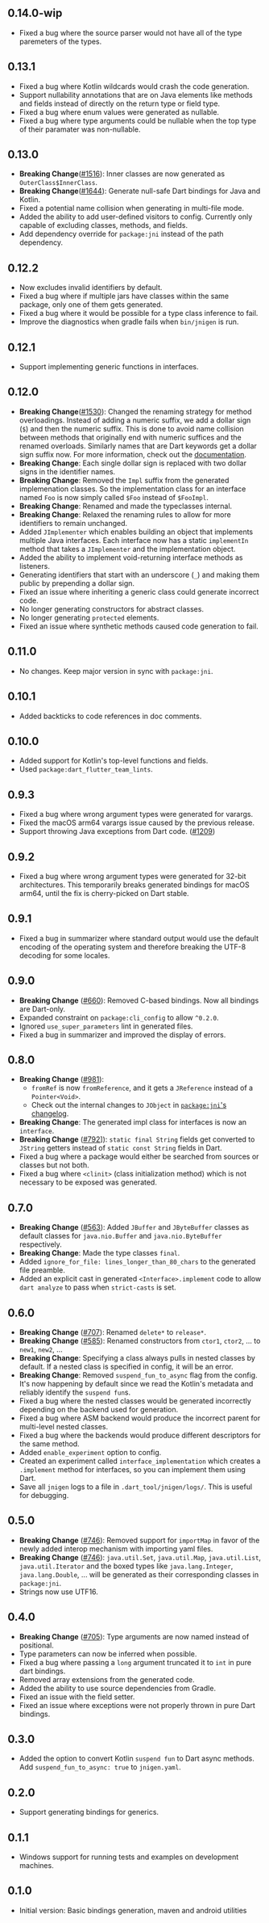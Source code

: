 ## 0.14.0-wip

- Fixed a bug where the source parser would not have all of the type paremeters
  of the types.

## 0.13.1

- Fixed a bug where Kotlin wildcards would crash the code generation.
- Support nullability annotations that are on Java elements like methods and
  fields instead of directly on the return type or field type.
- Fixed a bug where enum values were generated as nullable.
- Fixed a bug where type arguments could be nullable when the top type of their
  paramater was non-nullable.

## 0.13.0

- **Breaking Change**([#1516](https://github.com/dart-lang/native/issues/1516)):
  Inner classes are now generated as `OuterClass$InnerClass`.
- **Breaking Change**([#1644](https://github.com/dart-lang/native/issues/1644)):
  Generate null-safe Dart bindings for Java and Kotlin.
- Fixed a potential name collision when generating in multi-file mode.
- Added the ability to add user-defined visitors to config. Currently only
  capable of excluding classes, methods, and fields.
- Add dependency override for `package:jni` instead of the path dependency.

## 0.12.2

- Now excludes invalid identifiers by default.
- Fixed a bug where if multiple jars have classes within the same package, only
  one of them gets generated.
- Fixed a bug where it would be possible for a type class inference to fail.
- Improve the diagnostics when gradle fails when `bin/jnigen` is run.

## 0.12.1

- Support implementing generic functions in interfaces.

## 0.12.0

- **Breaking Change**([#1530](https://github.com/dart-lang/native/pull/1530)):
  Changed the renaming strategy for method overloadings. Instead of adding a
  numeric suffix, we add a dollar sign (`$`) and then the numeric suffix. This
  is done to avoid name collision between methods that originally end with
  numeric suffices and the renamed overloads. Similarly names that are Dart
  keywords get a dollar sign suffix now. For more information, check out the
  [documentation](https://github.com/dart-lang/native/tree/main/pkgs/jnigen/docs/java_differences.md#method-overloading).
- **Breaking Change**: Each single dollar sign is replaced with two dollar signs
  in the identifier names.
- **Breaking Change**: Removed the `Impl` suffix from the generated
  implemenation classes. So the implementation class for an interface named
  `Foo` is now simply called `$Foo` instead of `$FooImpl`.
- **Breaking Change**: Renamed and made the typeclasses internal.
- **Breaking Change**: Relaxed the renaming rules to allow for more identifiers
  to remain unchanged.
- Added `JImplementer` which enables building an object that implements multiple
  Java interfaces. Each interface now has a static `implementIn` method that
  takes a `JImplementer` and the implementation object.
- Added the ability to implement void-returning interface methods as listeners.
- Generating identifiers that start with an underscore (`_`) and making them
  public by prepending a dollar sign.
- Fixed an issue where inheriting a generic class could generate incorrect code.
- No longer generating constructors for abstract classes.
- No longer generating `protected` elements.
- Fixed an issue where synthetic methods caused code generation to fail.

## 0.11.0

- No changes. Keep major version in sync with `package:jni`.

## 0.10.1

- Added backticks to code references in doc comments.

## 0.10.0

- Added support for Kotlin's top-level functions and fields.
- Used `package:dart_flutter_team_lints`.

## 0.9.3

- Fixed a bug where wrong argument types were generated for varargs.
- Fixed the macOS arm64 varargs issue caused by the previous release.
- Support throwing Java exceptions from Dart code.
  ([#1209](https://github.com/dart-lang/native/issues/1209))

## 0.9.2

- Fixed a bug where wrong argument types were generated for 32-bit
  architectures. This temporarily breaks generated bindings for macOS arm64,
  until the fix is cherry-picked on Dart stable.

## 0.9.1

- Fixed a bug in summarizer where standard output would use the default encoding
  of the operating system and therefore breaking the UTF-8 decoding for some
  locales.

## 0.9.0

- **Breaking Change** ([#660](https://github.com/dart-lang/native/issues/660)):
  Removed C-based bindings. Now all bindings are Dart-only.
- Expanded constraint on `package:cli_config` to allow `^0.2.0`.
- Ignored `use_super_parameters` lint in generated files.
- Fixed a bug in summarizer and improved the display of errors.

## 0.8.0

- **Breaking Change** ([#981](https://github.com/dart-lang/native/issues/981)):
  - `fromRef` is now `fromReference`, and it gets a `JReference` instead of a
    `Pointer<Void>`.
  - Check out the internal changes to `JObject` in
    [`package:jni`'s changelog](https://github.com/dart-lang/native/blob/main/pkgs/jni/CHANGELOG.md#080-wip).
- **Breaking Change**: The generated impl class for interfaces is now an
  `interface`.
- **Breaking Change** ([#792](https://github.com/dart-lang/native/issues/792)]):
  `static final String` fields get converted to `JString` getters instead of
  `static const String` fields in Dart.
- Fixed a bug where a package would either be searched from sources or classes
  but not both.
- Fixed a bug where `<clinit>` (class initialization method) which is not
  necessary to be exposed was generated.

## 0.7.0

- **Breaking Change** ([#563](https://github.com/dart-lang/native/issues/563)):
  Added `JBuffer` and `JByteBuffer` classes as default classes for
  `java.nio.Buffer` and `java.nio.ByteBuffer` respectively.
- **Breaking Change**: Made the type classes `final`.
- Added `ignore_for_file: lines_longer_than_80_chars` to the generated file
  preamble.
- Added an explicit cast in generated `<Interface>.implement` code to allow
  `dart analyze` to pass when `strict-casts` is set.

## 0.6.0

- **Breaking Change** ([#707](https://github.com/dart-lang/native/issues/707)):
  Renamed `delete*` to `release*`.
- **Breaking Change** ([#585](https://github.com/dart-lang/native/issues/585)):
  Renamed constructors from `ctor1`, `ctor2`, ... to `new1`, `new2`, ...
- **Breaking Change**: Specifying a class always pulls in nested classes by
  default. If a nested class is specified in config, it will be an error.
- **Breaking Change**: Removed `suspend_fun_to_async` flag from the config. It's
  now happening by default since we read the Kotlin's metadata and reliably
  identify the `suspend fun`s.
- Fixed a bug where the nested classes would be generated incorrectly depending
  on the backend used for generation.
- Fixed a bug where ASM backend would produce the incorrect parent for
  multi-level nested classes.
- Fixed a bug where the backends would produce different descriptors for the
  same method.
- Added `enable_experiment` option to config.
- Created an experiment called `interface_implementation` which creates a
  `.implement` method for interfaces, so you can implement them using Dart.
- Save all `jnigen` logs to a file in `.dart_tool/jnigen/logs/`. This is useful
  for debugging.

## 0.5.0

- **Breaking Change** ([#746](https://github.com/dart-lang/native/issues/746)):
  Removed support for `importMap` in favor of the newly added interop mechanism
  with importing yaml files.
- **Breaking Change** ([#746](https://github.com/dart-lang/native/issues/746)):
  `java.util.Set`, `java.util.Map`, `java.util.List`, `java.util.Iterator` and
  the boxed types like `java.lang.Integer`, `java.lang.Double`, ... will be
  generated as their corresponding classes in `package:jni`.
- Strings now use UTF16.

## 0.4.0

- **Breaking Change** ([#705](https://github.com/dart-lang/native/issues/705)):
  Type arguments are now named instead of positional.
- Type parameters can now be inferred when possible.
- Fixed a bug where passing a `long` argument truncated it to `int` in pure dart
  bindings.
- Removed array extensions from the generated code.
- Added the ability to use source dependencies from Gradle.
- Fixed an issue with the field setter.
- Fixed an issue where exceptions were not properly thrown in pure Dart
  bindings.

## 0.3.0

- Added the option to convert Kotlin `suspend fun` to Dart async methods. Add
  `suspend_fun_to_async: true` to `jnigen.yaml`.

## 0.2.0

- Support generating bindings for generics.

## 0.1.1

- Windows support for running tests and examples on development machines.

## 0.1.0

- Initial version: Basic bindings generation, maven and android utilities

